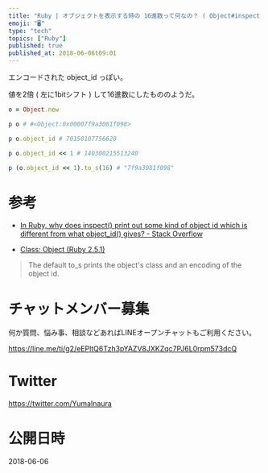 ```yaml
---
title: "Ruby | オブジェクトを表示する時の 16進数って何なの？ ( Object#inspect / Object#to_s )"
emoji: "🖥"
type: "tech"
topics: ["Ruby"]
published: true
published_at: 2018-06-06t09:01
---
```


エンコードされた object_id っぽい。

値を2倍 ( 左に1bitシフト ) して16進数にしたもののようだ。

```rb
o = Object.new

p o # #<Object:0x00007f9a3081f098>

p o.object_id # 70150107756620

p o.object_id << 1 # 140300215513240

p (o.object_id << 1).to_s(16) # "7f9a3081f098"
```

# 参考

- [In Ruby, why does inspect() print out some kind of object id which is different from what object_id() gives? - Stack Overflow](https://stackoverflow.com/questions/2818602/in-ruby-why-does-inspect-print-out-some-kind-of-object-id-which-is-different)

- [Class: Object (Ruby 2.5.1)](http://ruby-doc.org/core-2.5.1/Object.html#method-i-to_s)
>The default to_s prints the object's class and an encoding of the object id. 








<!-- Update From Qiita API -->

# チャットメンバー募集


何か質問、悩み事、相談などあればLINEオープンチャットもご利用ください。

https://line.me/ti/g2/eEPltQ6Tzh3pYAZV8JXKZqc7PJ6L0rpm573dcQ





# Twitter


https://twitter.com/YumaInaura


<!-- Update From Qiita API -->



# 公開日時

2018-06-06
